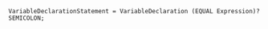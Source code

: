 <!-- This file is generated automatically by infrastructure scripts. Please don't edit by hand. -->

```{ .ebnf .slang-ebnf #VariableDeclarationStatement }
VariableDeclarationStatement = VariableDeclaration (EQUAL Expression)? SEMICOLON;
```
